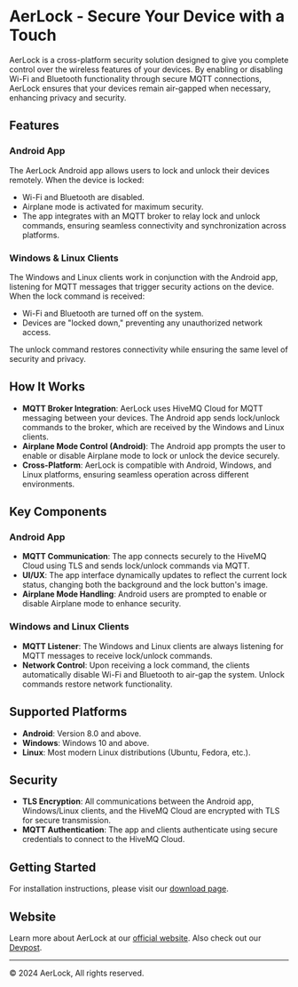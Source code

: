 # AerLock - Secure Your Device with a Touch

AerLock is a cross-platform security solution designed to give you complete control over the wireless features of your devices. By enabling or disabling Wi-Fi and Bluetooth functionality through secure MQTT connections, AerLock ensures that your devices remain air-gapped when necessary, enhancing privacy and security.

## Features

### Android App
The AerLock Android app allows users to lock and unlock their devices remotely. When the device is locked:
- Wi-Fi and Bluetooth are disabled.
- Airplane mode is activated for maximum security.
- The app integrates with an MQTT broker to relay lock and unlock commands, ensuring seamless connectivity and synchronization across platforms.

### Windows & Linux Clients
The Windows and Linux clients work in conjunction with the Android app, listening for MQTT messages that trigger security actions on the device. When the lock command is received:
- Wi-Fi and Bluetooth are turned off on the system.
- Devices are "locked down," preventing any unauthorized network access.
  
The unlock command restores connectivity while ensuring the same level of security and privacy.

## How It Works
- **MQTT Broker Integration**: AerLock uses HiveMQ Cloud for MQTT messaging between your devices. The Android app sends lock/unlock commands to the broker, which are received by the Windows and Linux clients.
- **Airplane Mode Control (Android)**: The Android app prompts the user to enable or disable Airplane mode to lock or unlock the device securely.
- **Cross-Platform**: AerLock is compatible with Android, Windows, and Linux platforms, ensuring seamless operation across different environments.

## Key Components
### Android App
- **MQTT Communication**: The app connects securely to the HiveMQ Cloud using TLS and sends lock/unlock commands via MQTT.
- **UI/UX**: The app interface dynamically updates to reflect the current lock status, changing both the background and the lock button's image.
- **Airplane Mode Handling**: Android users are prompted to enable or disable Airplane mode to enhance security.

### Windows and Linux Clients
- **MQTT Listener**: The Windows and Linux clients are always listening for MQTT messages to receive lock/unlock commands.
- **Network Control**: Upon receiving a lock command, the clients automatically disable Wi-Fi and Bluetooth to air-gap the system. Unlock commands restore network functionality.

## Supported Platforms
- **Android**: Version 8.0 and above.
- **Windows**: Windows 10 and above.
- **Linux**: Most modern Linux distributions (Ubuntu, Fedora, etc.).

## Security
- **TLS Encryption**: All communications between the Android app, Windows/Linux clients, and the HiveMQ Cloud are encrypted with TLS for secure transmission.
- **MQTT Authentication**: The app and clients authenticate using secure credentials to connect to the HiveMQ Cloud.

## Getting Started
For installation instructions, please visit our [download page](https://www.aerlock.co/download).

## Website
Learn more about AerLock at our [official website](https://www.aerlock.co).
Also check out our [Devpost](https://devpost.com/software/aerlock).

---

© 2024 AerLock, All rights reserved.
